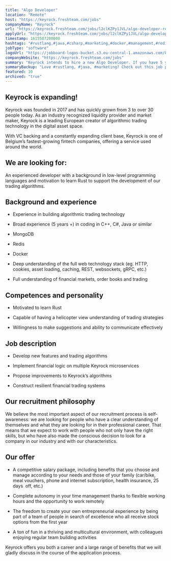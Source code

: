 ```yaml
---
title: "Algo Developer"
location: "Remote"
host: "https://keyrock.freshteam.com/jobs"
companyName: "Keyrock"
url: "https://keyrock.freshteam.com/jobs/l2clKZPy1JVL/algo-developer-remote-possible"
applyUrl: "https://keyrock.freshteam.com/jobs/l2clKZPy1JVL/algo-developer-remote-possible#applicant-form"
timestamp: 1615507200000
hashtags: "#rustlang,#java,#csharp,#marketing,#docker,#management,#redis,#mongodb,#finance,#office,#rest"
jobType: "software"
logoUrl: "https://jobboard-logos-bucket.s3.eu-central-1.amazonaws.com/keyrock"
companyWebsite: "https://keyrock.freshteam.com/jobs"
summary: "Keyrock intends to hire a new Algo Developer. If you have 5 years + in coding in C++, C#, Java or similar, consider applying."
summaryBackup: "Love #rustlang, #java, #marketing? Check out this job post!"
featured: 10
archived: "true"
---
```


## Keyrock is expanding!

Keyrock was founded in 2017 and has quickly grown from 3 to over 30 people today. As an industry recognized liquidity provider and market maker, Keyrock is a leading European creator of algorithmic trading technology in the digital asset space.

With VC backing and a constantly expanding client base, Keyrock is one of Belgium’s fastest-growing fintech companies, offering a service used around the world.

## We are looking for:

An experienced developer with a background in low-level programming languages and motivation to learn Rust to support the development of our trading algorithms.

## Background and experience

*   Experience in building algorithmic trading technology
    
*   Broad experience (5 years +) in coding in C++, C#, Java or similar
    
*   MongoDB
    
*   Redis
    
*   Docker
    
*   Deep understanding of the full web technology stack (eg. HTTP, cookies, asset loading, caching, REST, websockets, gRPC, etc.)  
    
*   Full understanding of financial markets, order books and trading
    

## Competences and personality

*   Motivated to learn Rust
    
*   Capable of having a helicopter view understanding of trading strategies
    
*   Willingness to make suggestions and ability to communicate effectively 
    

## Job description

*   Develop new features and trading algorithms
    
*   Implement financial logic on multiple Keyrock microservices
    
*   Propose improvements to Keyrock’s algorithms
    
*   Construct resilient financial trading systems
    

## Our recruitment philosophy

We believe the most important aspect of our recruitment process is self-awareness: we are looking for people who have a clear understanding of themselves and what they are looking for in their professional career. That means that we expect to work with people who not only have the right skills, but who have also made the conscious decision to look for a company in our industry and with our characteristics.

## Our offer

*   A competitive salary package, including benefits that you choose and manage according to your needs and those of your family (car/bike, meal vouchers, phone and internet subscription, health insurance, 25 days  off, etc.) 
    
*   Complete autonomy in your time management thanks to flexible working hours and the opportunity to work remotely 
    
*   The freedom to create your own entrepreneurial experience by being part of a team of people in search of excellence who all receive stock options from the first year
    
*   A ton of fun in a thriving and multicultural environment, with colleagues enjoying regular team building activities 
    

Keyrock offers you both a career and a large range of benefits that we will gladly discuss in the course of the application process.
